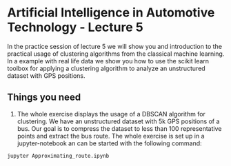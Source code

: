 # Artificial Intelligence in Automotive Technology - Lecture 5

In the practice session of lecture 5 we will show you and introduction to the practical usage of clustering algorithms from the classical machine learning. In a example with real life data we show you how to use the scikit learn toolbox for applying a clustering algorithm to analyze an unstructured dataset with GPS positions.



## Things you need

1. The whole exercise displays the usage of a DBSCAN algorithm for clustering. We have an unstructured dataset with 5k GPS positions of a bus.
Our goal is to compress the dataset to less than 100 representative points and extract the bus route. The whole exercise is set up in a jupyter-notebook an can be started with the following command:

```
jupyter Approximating_route.ipynb
```
